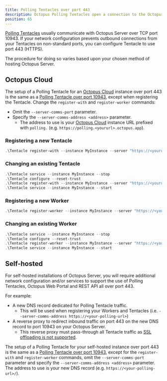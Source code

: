 ```yaml
---
title: Polling Tentacles over port 443
description: Octopus Polling Tentacles open a connection to the Octopus Server over port 443 to ask what to do.
position: 65
---
```


[Polling Tentacles](docs/infrastructure/deployment-targets/windows-targets/tentacle-communication.md#polling-tentacles) usually communicate with Octopus Server over TCP port 10943. If your network configuration prevents outbound connections from your Tentacles on non-standard ports, you can configure Tentacle to use port 443 (HTTPS).

The procedure for doing so varies based upon your chosen method of hosting Octopus Server.

## Octopus Cloud

The setup of a Polling Tentacle for an [Octopus Cloud](/docs/octopus-cloud/index.md) instance over port 443 is the same as a [Polling Tentacle over port 10943](/docs/infrastructure/deployment-targets/windows-targets/tentacle-communication.md#polling-tentacles), except when registering the Tentacle. Change the `register-with` and `register-worker` commands:
 * Omit the `--server-comms-port` parameter.
 * Specify the `--server-comms-address <address>` parameter.
   * The address to use is your [Octopus Cloud](/docs/octopus-cloud/index.md) instance URL prefixed with `polling.` (e.g. `https://polling.<yoururl>.octopus.app`).

### Registering a new Tentacle
```powershell
.\Tentacle register-with --instance MyInstance --server "https://<yoururl>.octopus.app" --server-comms-address "https://polling.<yoururl>.octopus.app" --comms-style TentacleActive --apiKey "API-CS0SW5SQJNLUBQCUBPK8LZY3KYO" --environment "Test" --role "Web"
```

### Changing an existing Tentacle

```powershell
.\Tentacle service --instance MyInstance --stop
.\Tentacle configure --reset-trust
.\Tentacle register-with --instance MyInstance --server "https://<yoururl>.octopus.app" --server-comms-address "https://polling.<yoururl>.octopus.app" --comms-style TentacleActive --apiKey "API-CS0SW5SQJNLUBQCUBPK8LZY3KYO" --environment "Test" --role "Web"
.\Tentacle service --instance MyInstance --start
```

### Registering a new Worker
```powershell
.\Tentacle register-worker --instance MyInstance --server "https://<yoururl>.octopus.app" --server-comms-address "https://polling.<yoururl>.octopus.app" --comms-style TentacleActive --apiKey "API-CS0SW5SQJNLUBQCUBPK8LZY3KYO" --workerpool MyWorkerPool
```

### Changing an existing Worker
```powershell
.\Tentacle service --instance MyInstance --stop
.\Tentacle configure --reset-trust
.\Tentacle register-worker --instance MyInstance --server "https://<yoururl>.octopus.app" --server-comms-address "https://polling.<yoururl>.octopus.app" --comms-style TentacleActive --apiKey "API-CS0SW5SQJNLUBQCUBPK8LZY3KYO" --workerpool MyWorkerPool
.\Tentacle service --instance MyInstance --start
```

## Self-hosted

For self-hosted installations of Octopus Server, you will require additional network configuration and/or services to support the use of Polling Tentacles, Octopus Web Portal and REST API all over port 443. 

For example:

- A new DNS record dedicated for Polling Tentacle traffic. 
  - This will be used when registering your Workers and Tentacles (i.e. `--server-comms-address https://<your-polling-url>`) 
- A reverse proxy to redirect inbound traffic on port 443 on the new DNS record to port 10943 on your Octopus Server.
  - This reverse proxy must pass-through all Tentacle traffic as [SSL offloading is not supported](/docs/infrastructure/deployment-targets/windows-targets/tentacle-communication.md#ssl-offloading-is-not-supported).


The setup of a Polling Tentacle for your self-hosted instance over port 443 is the same as a [Polling Tentacle over port 10943](/docs/infrastructure/deployment-targets/windows-targets/tentacle-communication.md#polling-tentacles), except for the `register-with` and `register-worker` commands, omit the `--server-comms-port` parameter and specify the `--server-comms-address <address>` parameter. The address to use is your new DNS record (e.g. `https://<your-polling-url>/`).
